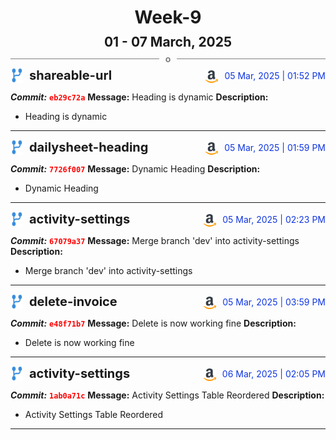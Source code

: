 <h1 style="text-align:center; margin-bottom:10px">Week-9</h1>
<h2 style="text-align:center; margin:0px">01 - 07 March, 2025</h2>
<div style="display: flex; align-items: center; justify-content: center;">
  <hr style="flex: 1; background-color: gray;" />
  <span style="padding: 0 10px;font-weight:bold; color:gray">o</span>
  <hr style="flex: 1; background-color: gray;" />
</div>

<div style="display: flex; justify-content: space-between; align-items:end;">
  <div style="display:flex">
      <img src="../assets/branch.svg" alt="GitHub Logo"  style="width:20px; margin:0 10px 0 0">
      <h3 style="margin: 0; padding:0; font-weight: bold; font-size:20px;">shareable-url</h3>
  </div>
  <div style="display:flex">
  <img src="../assets/amazon.svg" alt="Amazon Logo" style="width:20px">
    <span style="color:rgb(16, 54, 226); text-align: right; margin:0 0 0 10px; padding:0px;">05 Mar, 2025 | 01:52 PM</span>
  </div>
</div>

**_Commit:_** <code style="color: red; font-weight: bold;">eb29c72a</code>
**Message:** Heading is dynamic
**Description:**
- Heading is dynamic
---
<div style="display: flex; justify-content: space-between; align-items:end;">
  <div style="display:flex">
      <img src="../assets/branch.svg" alt="GitHub Logo"  style="width:20px; margin:0 10px 0 0">
      <h3 style="margin: 0; padding:0; font-weight: bold; font-size:20px;">dailysheet-heading</h3>
  </div>
  <div style="display:flex">
  <img src="../assets/amazon.svg" alt="Amazon Logo" style="width:20px">
    <span style="color:rgb(16, 54, 226); text-align: right; margin:0 0 0 10px; padding:0px;">05 Mar, 2025 | 01:59 PM</span>
  </div>
</div>

**_Commit:_** <code style="color: red; font-weight: bold;">7726f007</code>
**Message:** Dynamic Heading
**Description:**
- Dynamic Heading
---
<div style="display: flex; justify-content: space-between; align-items:end;">
  <div style="display:flex">
      <img src="../assets/branch.svg" alt="GitHub Logo"  style="width:20px; margin:0 10px 0 0">
      <h3 style="margin: 0; padding:0; font-weight: bold; font-size:20px;">activity-settings</h3>
  </div>
  <div style="display:flex">
  <img src="../assets/amazon.svg" alt="Amazon Logo" style="width:20px">
    <span style="color:rgb(16, 54, 226); text-align: right; margin:0 0 0 10px; padding:0px;">05 Mar, 2025 | 02:23 PM</span>
  </div>
</div>

**_Commit:_** <code style="color: red; font-weight: bold;">67079a37</code>
**Message:** Merge branch 'dev' into activity-settings
**Description:**
- Merge branch 'dev' into activity-settings
---
<div style="display: flex; justify-content: space-between; align-items:end;">
  <div style="display:flex">
      <img src="../assets/branch.svg" alt="GitHub Logo"  style="width:20px; margin:0 10px 0 0">
      <h3 style="margin: 0; padding:0; font-weight: bold; font-size:20px;">delete-invoice</h3>
  </div>
  <div style="display:flex">
  <img src="../assets/amazon.svg" alt="Amazon Logo" style="width:20px">
    <span style="color:rgb(16, 54, 226); text-align: right; margin:0 0 0 10px; padding:0px;">05 Mar, 2025 | 03:59 PM</span>
  </div>
</div>

**_Commit:_** <code style="color: red; font-weight: bold;">e48f71b7</code>
**Message:** Delete is now working fine
**Description:**
- Delete is now working fine
---
<div style="display: flex; justify-content: space-between; align-items:end;">
  <div style="display:flex">
      <img src="../assets/branch.svg" alt="GitHub Logo"  style="width:20px; margin:0 10px 0 0">
      <h3 style="margin: 0; padding:0; font-weight: bold; font-size:20px;">activity-settings</h3>
  </div>
  <div style="display:flex">
  <img src="../assets/amazon.svg" alt="Amazon Logo" style="width:20px">
    <span style="color:rgb(16, 54, 226); text-align: right; margin:0 0 0 10px; padding:0px;">06 Mar, 2025 | 02:05 PM</span>
  </div>
</div>

**_Commit:_** <code style="color: red; font-weight: bold;">1ab0a71c</code>
**Message:** Activity Settings Table Reordered
**Description:**
- Activity Settings Table Reordered
---
